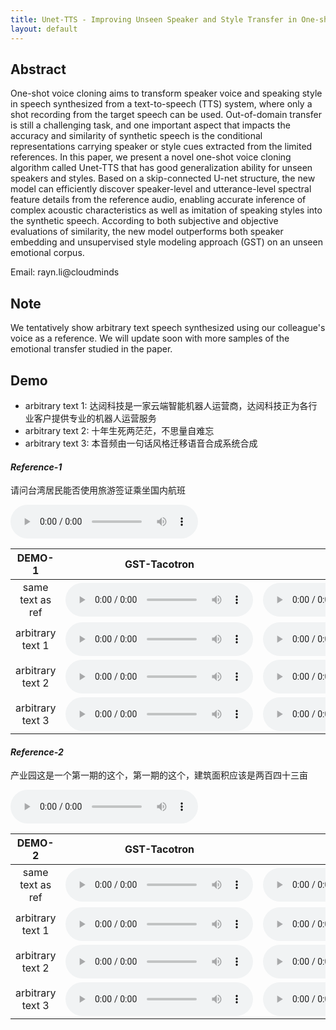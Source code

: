 ```yaml
---
title: Unet-TTS - Improving Unseen Speaker and Style Transfer in One-shot Voice Cloning
layout: default
---
```


## Abstract
One-shot voice cloning aims to transform speaker voice and speaking style in speech synthesized from a text-to-speech (TTS) system, where only a shot recording from the target speech can be used. Out-of-domain transfer is still a challenging task, and one important aspect that impacts the accuracy and similarity of synthetic speech is the conditional representations carrying speaker or style cues extracted from the limited references. In this paper, we present a novel one-shot voice cloning algorithm called Unet-TTS that has good generalization ability for unseen speakers and styles. Based on a skip-connected U-net structure, the new model can efficiently discover speaker-level and utterance-level spectral feature details from the reference audio, enabling accurate inference of complex acoustic characteristics as well as imitation of speaking styles into the synthetic speech. According to both subjective and objective evaluations of similarity, the new model outperforms both speaker embedding and unsupervised style modeling approach (GST) on an unseen emotional corpus. 

Email: rayn.li@cloudminds


## Note
We tentatively show arbitrary text speech synthesized using our colleague's voice as a reference. We will update soon with more samples of the emotional transfer studied in the paper.

## Demo

- arbitrary text 1: 达闼科技是一家云端智能机器人运营商，达闼科技正为各行业客户提供专业的机器人运营服务
- arbitrary text 2: 十年生死两茫茫，不思量自难忘
- arbitrary text 3: 本音频由一句话风格迁移语音合成系统合成

#### *Reference-1*
请问台湾居民能否使用旅游签证乘坐国内航班

<audio src="res/ref/qsy_src.wav" controls preload></audio>

|    DEMO-1        | GST-Tacotron | Unet-TTS |
|:---------------: |:------------------:|:--------------:|
| same text as ref | <audio src="res/rtvc/qsy_1.wav" controls preload></audio> | <audio src="res/adain/qsy_1.wav" controls preload></audio> |
| arbitrary text 1   | <audio src="res/rtvc/qsy_2.wav" controls preload></audio> | <audio src="res/adain/qsy_2.wav" controls preload></audio> |
| arbitrary text 2  | <audio src="res/rtvc/qsy_3.wav" controls preload></audio> | <audio src="res/adain/qsy_3.wav" controls preload></audio> |
| arbitrary text 3  | <audio src="res/rtvc/qsy_4.wav" controls preload></audio> | <audio src="res/adain/qsy_4.wav" controls preload></audio> |



#### *Reference-2*
产业园这是一个第一期的这个，第一期的这个，建筑面积应该是两百四十三亩

<audio src="res/ref/mini_src.wav" controls preload></audio>

|    DEMO-2        | GST-Tacotron | Unet-TTS |
|:---------------: |:------------------:|:--------------:|
| same text as ref | <audio src="res/rtvc/mini_1.wav" controls preload></audio> | <audio src="res/adain/mini_1.wav" controls preload></audio> |
| arbitrary text 1  | <audio src="res/rtvc/mini_2.wav" controls preload></audio> | <audio src="res/adain/mini_2.wav" controls preload></audio> |
| arbitrary text 2  | <audio src="res/rtvc/mini_3.wav" controls preload></audio> | <audio src="res/adain/mini_3.wav" controls preload></audio> |
| arbitrary text 3  | <audio src="res/rtvc/mini_4.wav" controls preload></audio> | <audio src="res/adain/mini_4.wav" controls preload></audio> |
